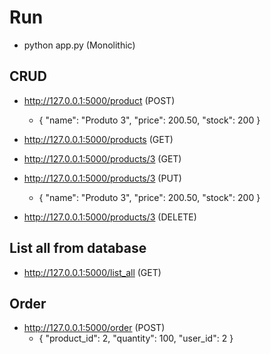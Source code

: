 
# Run
- python app.py (Monolithic)


## CRUD
- http://127.0.0.1:5000/product (POST)
	- {
		"name":  "Produto 3",
		"price":  200.50,
		"stock":  200
	}

- http://127.0.0.1:5000/products (GET)
- http://127.0.0.1:5000/products/3 (GET)
- http://127.0.0.1:5000/products/3 (PUT)
	- {
		"name":  "Produto 3",
		"price":  200.50,
		"stock":  200
	}
- http://127.0.0.1:5000/products/3 (DELETE)


## List all from database
- http://127.0.0.1:5000/list_all (GET)


## Order
- http://127.0.0.1:5000/order (POST)
	- {
		"product_id": 2,
		"quantity": 100,
		"user_id": 2
	}
